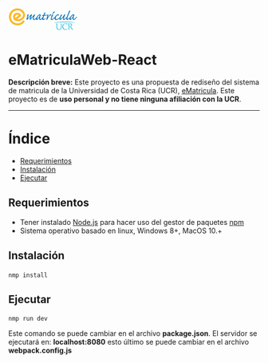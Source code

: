 ![Logo_equipo](https://github.com/tyronfonseca/eMatriculaWeb-react/blob/master/src/img/ematricula_small.gif)
# eMatriculaWeb-React
<b>Descripción breve:</b>
Este proyecto es una propuesta de rediseño del sistema de matricula de la Universidad de Costa Rica (UCR), [eMatricula]. Este proyecto es de <b>uso personal y no tiene ninguna afiliación con la UCR</b>. 
<br>

<hr>

# Índice
* [Requerimientos](#requirements)
* [Instalación](#install)
* [Ejecutar](#run)

## <a name="requirements"></a>Requerimientos
* Tener instalado [Node.js] para hacer uso del gestor de paquetes [npm]
* Sistema operativo basado en linux, Windows 8+, MacOS 10.+

## <a name="install"></a>Instalación
``` 
nmp install
```

## <a name="run"></a>Ejecutar
``` 
nmp run dev
```
Este comando se puede cambiar en el archivo <b>package.json</b>. El servidor se ejecutará en: <b>localhost:8080</b> esto último se puede cambiar en el archivo <b>webpack.config.js</b>

[Node.js]: https://nodejs.org/es/
[npm]: https://www.npmjs.com/
[eMatricula]: https://ematricula.ucr.ac.cr
